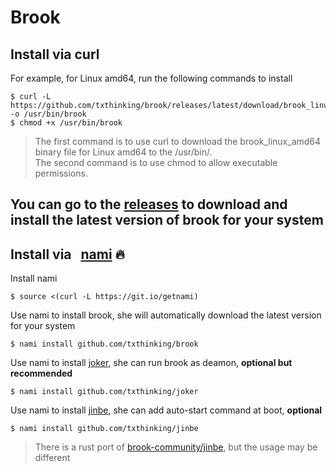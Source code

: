 # Brook

## Install via curl

For example, for Linux amd64, run the following commands to install

```
$ curl -L https://github.com/txthinking/brook/releases/latest/download/brook_linux_amd64 -o /usr/bin/brook
$ chmod +x /usr/bin/brook
```

> The first command is to use curl to download the brook_linux_amd64 binary file for Linux amd64 to the /usr/bin/.<br/>
> The second command is to use chmod to allow executable permissions.

You can go to the [releases](https://github.com/txthinking/brook/releases) to download and install the latest version of brook for your system
---

## Install via &nbsp; [nami](https://github.com/txthinking/nami) 🔥

Install nami

```
$ source <(curl -L https://git.io/getnami)
```

Use nami to install brook, she will automatically download the latest version for your system

```
$ nami install github.com/txthinking/brook
```

Use nami to install [joker](https://github.com/txthinking/joker), she can run brook as deamon, **optional but recommended**

```
$ nami install github.com/txthinking/joker
```

Use nami to install [jinbe](https://github.com/txthinking/jinbe), she can add auto-start command at boot, **optional**

```
$ nami install github.com/txthinking/jinbe
```

> There is a rust port of [brook-community/jinbe](https://github.com/brook-community/jinbe), but the usage may be different
